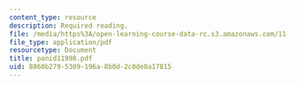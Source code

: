 ```yaml
---
content_type: resource
description: Required reading.
file: /media/https%3A/open-learning-course-data-rc.s3.amazonaws.com/11-422-downtown-management-organizations-fall-2006/8860b2795309196a8b0d2c0de8a17815_panid11998.pdf
file_type: application/pdf
resourcetype: Document
title: panid11998.pdf
uid: 8860b279-5309-196a-8b0d-2c0de8a17815
---
```

